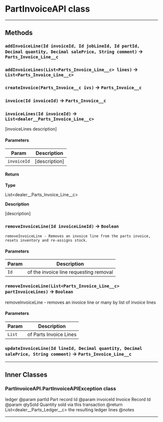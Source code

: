 # PartInvoiceAPI class
---
## Methods
### `addInvoiceLine(Id invoiceId, Id jobLineId, Id partId, Decimal quantity, Decimal salePrice, String comment)` → `Parts_Invoice_Line__c`
### `addInvoiceLines(List<Parts_Invoice_Line__c> lines)` → `List<Parts_Invoice_Line__c>`
### `createInvoice(Parts_Invoice__c ivs)` → `Parts_Invoice__c`
### `invoice(Id invoiceId)` → `Parts_Invoice__c`
### `invoiceLines(Id invoiceId)` → `List<dealer__Parts_Invoice_Line__c>`

 [invoiceLines description]

#### Parameters
|Param|Description|
|-----|-----------|
|`invoiceId` |  [description] |

#### Return

**Type**

List&lt;dealer__Parts_Invoice_Line__c&gt;

**Description**

[description]

### `removeInvoiceLine(Id invoiceLineId)` → `Boolean`

 	removeInvoiceLine - Removes an invoice line from the parts invoice, resets inventory and re-assigns stock.

#### Parameters
|Param|Description|
|-----|-----------|
|`Id` |  of the invoice line requesting removal |

### `removeInvoiceLine(List<Parts_Invoice_Line__c> partInvoiceLines)` → `Boolean`

 removeInvoiceLine - removes an invoice line or many by list of invoice lines

#### Parameters
|Param|Description|
|-----|-----------|
|`List` |  of Parts Invoice Lines |

### `updateInvoiceLine(Id lineId, Decimal quantity, Decimal salePrice, String comment)` → `Parts_Invoice_Line__c`
---
## Inner Classes

### PartInvoiceAPI.PartInvoiceAPIException class

 ledger @param  partId    Part record Id @param  invoiceId Invoice Record Id @param  qtySold   Quantity sold via this transaction @return List&lt;dealer__Parts_Ledger__c&gt; the resulting ledger lines @notes

---

